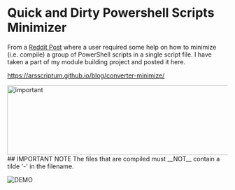 # Quick and Dirty Powershell Scripts Minimizer

From a [Reddit Post](https://www.reddit.com/r/PowerShell/comments/yixmxr/combining_complex_code_into_single_ps1/) where a user required some help on how to
minimize (i.e. compile) a group of PowerShell scripts in a single script file. I have taken a part of my module building project and posted it here.

https://arsscriptum.github.io/blog/converter-minimize/

<img src="https://arsscriptum.github.io/blog/converter-minimize/assets/img/posts/converter-minimize/important.png" alt="important" style="height: 160px; width:605px;"/>
## IMPORTANT NOTE
The files that are compiled must __NOT__ contain a tilde '-' in the filename.

![DEMO](https://arsscriptum.github.io/blog/converter-minimize/assets/img/posts/converter-minimize/demo.gif)
